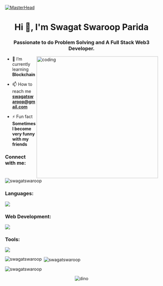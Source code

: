 [![MasterHead](https://camo.githubusercontent.com/ba9f3bd30647e352a3f5e1e45eb45c6ec7bad6155cd16aaedf4a426738da0ca5/68747470733a2f2f696e646f616e616c79746963612e636f6d2f7374617469632f696d616765732f62616e6e6572722e676966)](https://ankitsingh.io)

<h1 align="center">Hi 👋, I'm Swagat Swaroop Parida</h1>
<h3 align="center">Passionate to do Problem Solving and A Full Stack Web3 Developer.</h3>
<img align="right" alt="coding" width="400" src="https://www.lambdatest.com/resources/images/ezgif.com-gif-maker-16.gif">

- 🌱 I’m currently learning **Blockchain**

- 📫 How to reach me **swagatswaroop@gmail.com**

- ⚡ Fun fact **Sometimes I become very funny with my friends**

<h3 align="left">Connect with me:</h3>
<p align="left"> <img src="https://komarev.com/ghpvc/?username=swagatswaroop&label=Profile%20views&color=0e75b6&style=flat" alt="swagatswaroop" /></p>

<!--Languages -->
<h3 align="left">Languages:</h3>
<a href="https://skillicons.dev">
  <img src="https://skillicons.dev/icons?i=c,cpp,js,py,solidity" />
</a>

<!--WebDev -->
<h3 align="left">Web Development:</h3>
<a href="https://skillicons.dev">
  <img src="https://skillicons.dev/icons?i=html,figma,css,sass,bootstrap,tailwind,materialui,nodejs,express,nginx,react" />
</a>

  <!-- Tools -->
<h3 align="left">Tools:</h3>
<a href="https://skillicons.dev">
  <img src="https://skillicons.dev/icons?i=git,github,linux,vim,aws,gcp,mongodb,mysql,redis,regex,vercel,vscode" />
</a>



<p><img align="left" src="https://github-readme-stats.vercel.app/api/top-langs?username=swagatswaroop&show_icons=true&locale=en&layout=compact" alt="swagatswaroop" /></p>

<p>&nbsp;<img align="center" src="https://github-readme-stats.vercel.app/api?username=swagatswaroop&show_icons=true&locale=en" alt="swagatswaroop" /></p>

<p><img align="center" src="https://github-readme-streak-stats.herokuapp.com/?user=swagatswaroop&" alt="swagatswaroop" /></p>
<div align=center>

![dino](https://gitee.com/skykeyjoker/PicCloud/raw/master/img/dino.gif)
  
</div>
